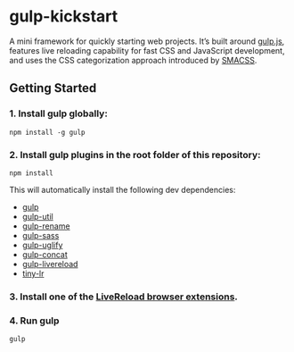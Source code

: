 gulp-kickstart
==============

A mini framework for quickly starting web projects. It’s built around [gulp.js](http://gulpjs.com/), features live reloading capability for fast CSS and JavaScript development, and uses the CSS categorization approach introduced by [SMACSS](http://smacss.com/).

## Getting Started

### 1. Install gulp globally:

```
npm install -g gulp
```

### 2. Install gulp plugins in the root folder of this repository:

```
npm install
```

This will automatically install the following dev dependencies:

* [gulp](https://github.com/gulpjs/gulp)
* [gulp-util](https://github.com/gulpjs/gulp-util) 
* [gulp-rename](https://github.com/hparra/gulp-rename) 
* [gulp-sass](https://github.com/dlmanning/gulp-sass) 
* [gulp-uglify](https://github.com/terinjokes/gulp-uglify) 
* [gulp-concat](https://github.com/wearefractal/gulp-concat)
* [gulp-livereload](https://github.com/vohof/gulp-livereload) 
* [tiny-lr](https://github.com/mklabs/tiny-lr)


### 3. Install one of the [LiveReload browser extensions](http://feedback.livereload.com/knowledgebase/articles/86242-how-do-i-install-and-use-the-browser-extensions-).

### 4. Run gulp

```
gulp
```

